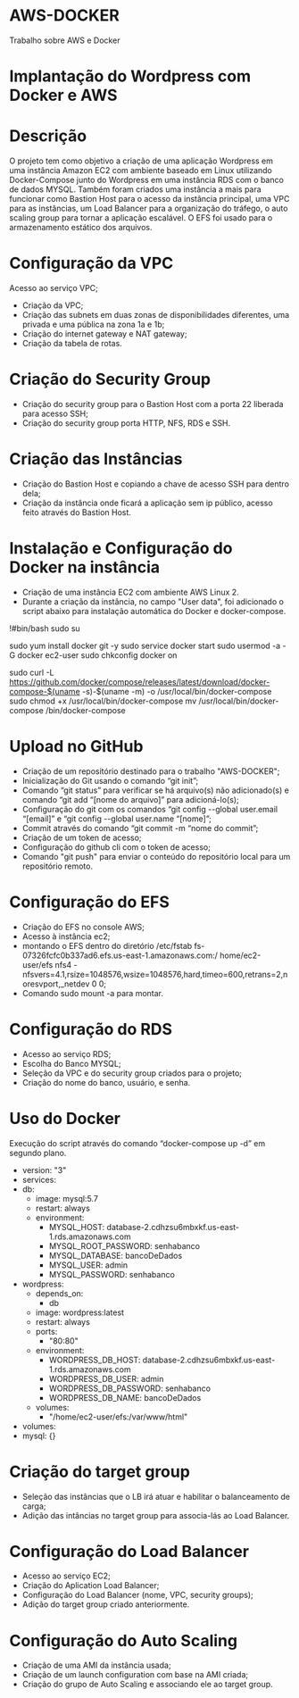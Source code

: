 # AWS-DOCKER
Trabalho sobre AWS e Docker
# Implantação do Wordpress com Docker e AWS
# Descrição
O projeto tem como objetivo a criação de uma aplicação Wordpress em uma instância Amazon EC2 com ambiente baseado em Linux utilizando Docker-Compose junto do Wordpress em uma instância RDS com o banco de dados MYSQL. Também foram criados uma instância a mais para funcionar como Bastion Host para o acesso da instância principal, uma VPC para as instâncias, um Load Balancer para a organização do tráfego, o auto scaling group para tornar a aplicação escalável. O EFS foi usado para o armazenamento estático dos arquivos.

# Configuração da VPC
Acesso ao serviço VPC;
- Criação da VPC;
- Criação das subnets em duas zonas de disponibilidades diferentes, uma privada e uma pública na zona 1a e 1b;
- Criação do internet gateway e NAT gateway;
- Criação da tabela de rotas.

# Criação do Security Group
- Criação do security group para o Bastion Host com a porta 22 liberada para acesso SSH;
- Criação do security group porta HTTP, NFS, RDS e SSH.

# Criação das Instâncias
- Criação do Bastion Host e copiando a chave de acesso SSH para dentro dela;
- Criação da instância onde ficará a aplicação sem ip público, acesso feito através do Bastion Host.
# Instalação e Configuração do Docker na instância
- Criação de uma instância EC2 com ambiente AWS Linux 2.
- Durante a criação da instância, no campo "User data", foi adicionado o script abaixo para instalação automática do Docker e docker-compose.

!#bin/bash
sudo su


sudo yum install docker git -y
sudo service docker start
sudo usermod -a -G docker ec2-user
sudo chkconfig docker on


sudo curl -L https://github.com/docker/compose/releases/latest/download/docker-compose-$(uname -s)-$(uname -m) -o /usr/local/bin/docker-compose
sudo chmod +x /usr/local/bin/docker-compose
mv /usr/local/bin/docker-compose /bin/docker-compose

# Upload no GitHub
- Criação de um repositório destinado para o trabalho "AWS-DOCKER";
- Inicialização do Git usando o comando “git init”;
- Comando “git status” para verificar se há arquivo(s) não adicionado(s) e comando “git add “[nome do arquivo]” para adicioná-lo(s);
- Configuração do git com os comandos “git config --global user.email “[email]” e “git config --global user.name “[nome]”;
- Commit através do comando “git commit -m “nome do commit”;
- Criação de um token de acesso;
- Configuração do github cli com o token de acesso;
- Comando "git push" para enviar o conteúdo do repositório local para um repositório remoto.

# Configuração do EFS
- Criação do EFS  no console AWS;
- Acesso à instância ec2;
- montando o EFS dentro do diretório /etc/fstab  fs-07326fcfc0b337ad6.efs.us-east-1.amazonaws.com:/ home/ec2-user/efs nfs4 - nfsvers=4.1,rsize=1048576,wsize=1048576,hard,timeo=600,retrans=2,noresvport,_netdev 0 0;
- Comando sudo mount -a para montar.

# Configuração do RDS
- Acesso ao serviço RDS;
- Escolha do Banco MYSQL;
- Seleção da VPC e do security group criados para o projeto;
- Criação do nome do banco, usuário, e senha.

# Uso do Docker
Execução do script através do comando “docker-compose up -d” em segundo plano.

- version: "3"
- services:
 - db:
   - image: mysql:5.7
   - restart: always
   - environment:
      - MYSQL_HOST: database-2.cdhzsu6mbxkf.us-east-1.rds.amazonaws.com
      - MYSQL_ROOT_PASSWORD: senhabanco
      - MYSQL_DATABASE: bancoDeDados
      - MYSQL_USER: admin
      - MYSQL_PASSWORD: senhabanco
 - wordpress:
   - depends_on:
      - db
   - image: wordpress:latest
   - restart: always
   - ports:
      - "80:80"
   - environment:
      - WORDPRESS_DB_HOST: database-2.cdhzsu6mbxkf.us-east-1.rds.amazonaws.com
      - WORDPRESS_DB_USER: admin
      - WORDPRESS_DB_PASSWORD: senhabanco
      - WORDPRESS_DB_NAME: bancoDeDados
   - volumes:
      - "/home/ec2-user/efs:/var/www/html"
- volumes:
 - mysql: {}



# Criação do target group
- Seleção das instâncias que o LB irá atuar e habilitar o balanceamento de carga;
- Adição das intâncias no target group para associa-lás ao Load Balancer.

# Configuração do Load Balancer
- Acesso ao serviço EC2;
- Criação do Aplication Load Balancer;
- Configuração do Load Balancer (nome, VPC, security groups);
- Adição do target group criado anteriormente.


# Configuração do Auto Scaling
- Criação de uma AMI da instância usada;
- Criação de um launch configuration com base na AMI criada;
- Criação do grupo de Auto Scaling e associando ele ao target group.
